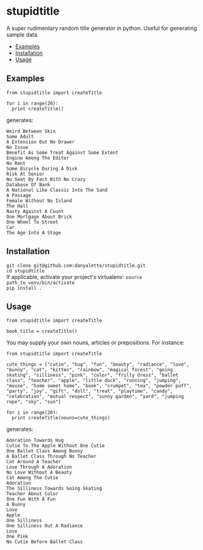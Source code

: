 
# stupidtitle

A super rudimentary random title generator in python. Useful for generating sample data.

- [Examples](#examples)
- [Installation](#installation)
- [Usage](#usage)

## Examples
```
from stupidtitle import createTitle

for i in range(20):
  print createTitle()
```

generates:
```
Weird Between Skin  
Some Adult  
A Extension Out No Drawer  
No Issue  
Benefit As Some Treat Against Some Extent  
Engine Among The Editor  
No Rent  
Some Bicycle During A Disk  
Risk At Senior  
No Seat By Fact With No Crazy  
Database Of Bank  
A National Like Classic Into The Sand  
A Passage  
Female Without No Island  
The Hall  
Nasty Against A Count  
One Mortgage About Brick  
One Wheel To Street  
Car  
The Age Into A Stage  
```

## Installation
`git clone git@github.com:danyalette/stupidtitle.git`  
`cd stupidtitle`  
If applicable, activate your project's virtualenv: `source path_to_venv/bin/activate`  
`pip install .`  

## Usage  
```
from stupidtitle import createTitle

book_title = createTitle()
```
You  may supply your own nouns, articles or prepositions. For instance:
```
from stupidtitle import createTitle

cute_things = ["cutie", "hug", "fun", "beauty", "radiance", "love", "bunny", "cat", "kitten", "rainbow", "magical forest", "going skating", "silliness", "pink", "color", "frilly dress", "ballet class", "teacher", "apple", "little duck", "running", "jumping", "mouse", "home sweet home", "book", "crumpet", "tea", "powder puff", "party", "joy", "gift", "doll", "treat", "playtime", "candy", "celebration", "mutual respect", "sunny garden", "yard", "jumping rope", "sky", "sun"]

for i in range(20):
  print createTitle(nouns=cute_things)
```
generates:
```
Adoration Towards Hug  
Cutie To The Apple Without One Cutie  
One Ballet Class Among Bunny  
A Ballet Class Through No Teacher  
Cat Around A Teacher  
Love Through A Adoration  
No Love Without A Beauty  
Cat Among The Cutie  
Adoration  
The Silliness Towards Going Skating  
Teacher About Color  
One Fun With A Fun  
A Bunny  
Love  
Apple  
One Silliness  
One Silliness Out A Radiance  
Love  
One Pink  
No Cutie Before Ballet Class  
```


